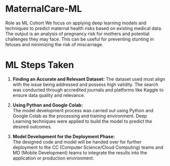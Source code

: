 # MaternalCare-ML
Role as ML Cohort We focus on applying deep learning models and techniques to predict maternal health risks based on existing medical data. The output is an analysis of pregnancy risk for mothers and potential challenges they may face. This can be useful for preventing stunting in fetuses and minimizing the risk of miscarriage.

# ML Steps Taken
1. **Finding an Accurate and Relevant Dataset:**
The dataset used must align with the issue being addressed and possess high validity. The search was conducted through accredited journals and platforms like Kaggle to ensure data quality and relevance.  

2. **Using Python and Google Colab:**  
The model development process was carried out using Python and Google Colab as the processing and training environment. Deep Learning techniques were applied to build the model to predict the desired outcomes.  

3. **Model Development for the Deployment Phase:**  
The designed code and model will be handed over for further deployment to the CC (Computer Science/Cloud Computing) teams and MD (Mobile Development) teams to integrate the results into the application or production environment.  
